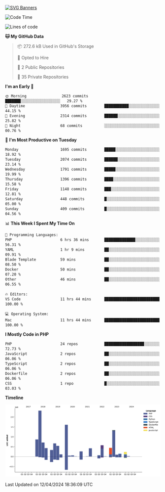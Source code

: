 [![SVG Banners](https://svg-banners.vercel.app/api?type=glitch&text1=Gere_Lajos%F0%9F%92%BB&width=800&height=400)](https://github.com/Akshay090/svg-banners)

<!--START_SECTION:waka-->
![Code Time](http://img.shields.io/badge/Code%20Time-1%2C537%20hrs%203%20mins-blue)

![Lines of code](https://img.shields.io/badge/From%20Hello%20World%20I%27ve%20Written-11.2%20million%20lines%20of%20code-blue)

**🐱 My GitHub Data** 

> 📦 272.6 kB Used in GitHub's Storage 
 > 
> 💼 Opted to Hire
 > 
> 📜 2 Public Repositories 
 > 
> 🔑 35 Private Repositories 
 > 
**I'm an Early 🐤** 

```text
🌞 Morning                2623 commits        ███████░░░░░░░░░░░░░░░░░░   29.27 % 
🌆 Daytime                3956 commits        ███████████░░░░░░░░░░░░░░   44.15 % 
🌃 Evening                2314 commits        ██████░░░░░░░░░░░░░░░░░░░   25.82 % 
🌙 Night                  68 commits          ░░░░░░░░░░░░░░░░░░░░░░░░░   00.76 % 
```
📅 **I'm Most Productive on Tuesday** 

```text
Monday                   1695 commits        █████░░░░░░░░░░░░░░░░░░░░   18.92 % 
Tuesday                  2074 commits        ██████░░░░░░░░░░░░░░░░░░░   23.14 % 
Wednesday                1791 commits        █████░░░░░░░░░░░░░░░░░░░░   19.99 % 
Thursday                 1396 commits        ████░░░░░░░░░░░░░░░░░░░░░   15.58 % 
Friday                   1148 commits        ███░░░░░░░░░░░░░░░░░░░░░░   12.81 % 
Saturday                 448 commits         █░░░░░░░░░░░░░░░░░░░░░░░░   05.00 % 
Sunday                   409 commits         █░░░░░░░░░░░░░░░░░░░░░░░░   04.56 % 
```


📊 **This Week I Spent My Time On** 

```text
💬 Programming Languages: 
PHP                      6 hrs 36 mins       ██████████████░░░░░░░░░░░   56.31 % 
YAML                     1 hr 9 mins         ██░░░░░░░░░░░░░░░░░░░░░░░   09.91 % 
Blade Template           59 mins             ██░░░░░░░░░░░░░░░░░░░░░░░   08.50 % 
Docker                   50 mins             ██░░░░░░░░░░░░░░░░░░░░░░░   07.20 % 
Other                    46 mins             ██░░░░░░░░░░░░░░░░░░░░░░░   06.55 % 

🔥 Editors: 
VS Code                  11 hrs 44 mins      █████████████████████████   100.00 % 

💻 Operating System: 
Mac                      11 hrs 44 mins      █████████████████████████   100.00 % 
```

**I Mostly Code in PHP** 

```text
PHP                      24 repos            ██████████████████░░░░░░░   72.73 % 
JavaScript               2 repos             ██░░░░░░░░░░░░░░░░░░░░░░░   06.06 % 
TypeScript               2 repos             ██░░░░░░░░░░░░░░░░░░░░░░░   06.06 % 
Dockerfile               2 repos             ██░░░░░░░░░░░░░░░░░░░░░░░   06.06 % 
CSS                      1 repo              █░░░░░░░░░░░░░░░░░░░░░░░░   03.03 % 
```



**Timeline**

![Lines of Code chart](https://raw.githubusercontent.com/gere-lajos/gere-lajos/main/assets/bar_graph.png)


 Last Updated on 12/04/2024 18:36:09 UTC
<!--END_SECTION:waka-->
